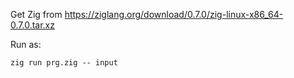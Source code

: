 Get Zig from https://ziglang.org/download/0.7.0/zig-linux-x86_64-0.7.0.tar.xz


Run as:
```
zig run prg.zig -- input
```
